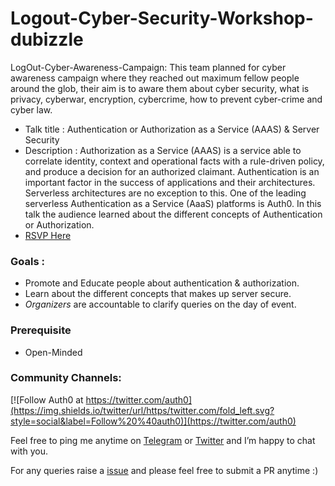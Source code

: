 # Logout-Cyber-Security-Workshop-dubizzle

LogOut-Cyber-Awareness-Campaign: This team planned for cyber awareness campaign where they reached out maximum fellow people around the glob, their aim is to aware them about cyber security, what is privacy, cyberwar, encryption, cybercrime, how to prevent cyber-crime and cyber law.

* Talk title : Authentication or Authorization as a Service (AAAS) & Server Security
* Description : Authorization as a Service (AAAS) is a service able to correlate identity, context and operational facts with a rule-driven policy, and produce a decision for an authorized claimant. Authentication is an important factor in the success of applications and their architectures. Serverless architectures are no exception to this. One of the leading serverless Authentication as a Service (AaaS) platforms is Auth0. In this talk the audience learned about the different concepts of Authentication or Authorization. 
* [RSVP Here](https://reps.mozilla.org/e/logout-gujarats-1st-cyber-awareness-conference/)

### Goals : 

* Promote and Educate people about authentication & authorization. 
* Learn about the different concepts that makes up server secure.  
* *Organizers* are accountable to clarify queries on the day of event. 

### Prerequisite 

* Open-Minded 

### Community Channels: 
[![Follow Auth0 at https://twitter.com/auth0](https://img.shields.io/twitter/url/https/twitter.com/fold_left.svg?style=social&label=Follow%20%40auth0)](https://twitter.com/auth0)

Feel free to ping me anytime on [Telegram](http://telegram.me/rowdymehul) or [Twitter](http://twitter.com/rowdymehul) and I’m happy to chat with you.

For any queries raise a [issue](https://github.com/rowdymehul/-Logout-Cyber-Security-Workshop-dubizzle/issues) and please feel free to submit a PR anytime :)

